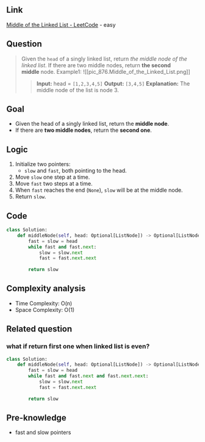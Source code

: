 ## Link
[Middle of the Linked List - LeetCode](https://leetcode.com/problems/middle-of-the-linked-list/description/) - easy
## Question
> Given the `head` of a singly linked list, return _the middle node of the linked list_.
> If there are two middle nodes, return **the second middle** node.
> Example1:
> ![[pic_876.Middle_of_the_Linked_List.png]]
>> **Input:** head = `[1,2,3,4,5]`
>> **Output:** `[3,4,5]`
>>**Explanation:** The middle node of the list is node 3.
## Goal
- Given the head of a singly linked list, return the **middle node**.
- If there are **two middle nodes**, return the **second one**.
## Logic
1. Initialize two pointers:
    - `slow` and `fast`, both pointing to the head.
2. Move `slow` one step at a time.
3. Move `fast` two steps at a time.
4. When `fast` reaches the end (`None`), `slow` will be at the middle node.
5. Return `slow`.
## Code
```python
class Solution:
    def middleNode(self, head: Optional[ListNode]) -> Optional[ListNode]:
        fast = slow = head
        while fast and fast.next:
            slow = slow.next
            fast = fast.next.next
        
        return slow
```

## Complexity analysis
- Time Complexity: O(n)
- Space Complexity: O(1)
## Related question
### what if return first one when linked list is even?
```python
class Solution:
    def middleNode(self, head: Optional[ListNode]) -> Optional[ListNode]:
        fast = slow = head
        while fast and fast.next and fast.next.next:
            slow = slow.next
            fast = fast.next.next
        
        return slow
```
## Pre-knowledge
- fast and slow pointers
